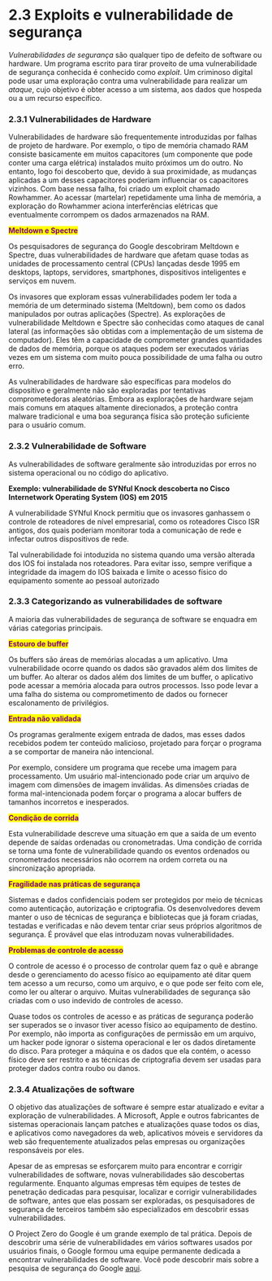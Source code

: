 # 2.3 Exploits e vulnerabilidade de segurança

_Vulnerabilidades de segurança_ são qualquer tipo de defeito de software ou hardware. Um programa escrito para tirar proveito de uma vulnerabilidade de segurança conhecida é conhecido como _exploit_. Um criminoso digital pode usar uma exploração contra uma vulnerabilidade para realizar um _ataque_, cujo objetivo é obter acesso a um sistema, aos dados que hospeda ou a um recurso específico.



### 2.3.1 Vulnerabilidades de Hardware

Vulnerabilidades de hardware são frequentemente introduzidas por falhas de projeto de hardware. Por exemplo, o tipo de memória chamado RAM consiste basicamente em muitos capacitores (um componente que pode conter uma carga elétrica) instalados muito próximos um do outro. No entanto, logo foi descoberto que, devido à sua proximidade, as mudanças aplicadas a um desses capacitores poderiam influenciar os capacitores vizinhos. Com base nessa falha, foi criado um exploit chamado Rowhammer. Ao acessar (martelar) repetidamente uma linha de memória, a exploração do Rowhammer aciona interferências elétricas que eventualmente corrompem os dados armazenados na RAM.

<mark style="color:purple;">**Meltdown e Spectre**</mark>

Os pesquisadores de segurança do Google descobriram Meltdown e Spectre, duas vulnerabilidades de hardware que afetam quase todas as unidades de processamento central (CPUs) lançadas desde 1995 em desktops, laptops, servidores, smartphones,  dispositivos inteligentes e serviços em nuvem.

Os invasores que exploram essas vulnerabilidades podem ler toda a memória de um determinado sistema (Meltdown), bem como os dados manipulados por outras aplicações (Spectre). As explorações de vulnerabilidade Meltdown e Spectre são conhecidas como ataques de canal lateral (as informações são obtidas com a implementação de um sistema de computador). Eles têm a capacidade de comprometer grandes quantidades de dados de memória, porque os ataques podem ser executados várias vezes em um sistema com muito pouca possibilidade de uma falha ou outro erro.

As vulnerabilidades de hardware são específicas para modelos do dispositivo e geralmente não são exploradas por tentativas comprometedoras aleatórias. Embora as explorações de hardware sejam mais comuns em ataques altamente direcionados, a proteção contra malware tradicional e uma boa segurança física são proteção suficiente para o usuário comum.



### 2.3.2 Vulnerabilidade de Software

As vulnerabilidades de software geralmente são introduzidas por erros no sistema operacional ou no código do aplicativo.

**Exemplo:  vulnerabilidade de SYNful Knock descoberta no Cisco Internetwork Operating System (IOS) em 2015**

A vulnerabilidade SYNful Knock permitiu que os invasores ganhassem o controle de roteadores de nível empresarial, como os roteadores Cisco ISR antigos, dos quais poderiam monitorar toda a comunicação de rede e infectar outros dispositivos de rede.

Tal vulnerabilidade foi intoduzida no sistema quando uma versão alterada dos IOS foi instalada nos roteadores. Para evitar isso, sempre verifique a integridade da imagem do IOS baixada e limite o acesso físico do equipamento somente ao pessoal autorizado



### 2.3.3 Categorizando as vulnerabilidades de software

A maioria das vulnerabilidades de segurança de software se enquadra em várias categorias principais.

<mark style="color:purple;">**Estouro de buffer**</mark>

Os buffers são áreas de memórias alocadas a um aplicativo. Uma vulnerabilidade ocorre quando os dados são gravados além dos limites de um buffer. Ao alterar os dados além dos limites de um buffer, o aplicativo pode acessar a memória alocada para outros processos. Isso pode levar a uma falha do sistema ou comprometimento de dados ou fornecer escalonamento de privilégios.

<mark style="color:purple;">**Entrada não validada**</mark>

Os programas geralmente exigem entrada de dados, mas esses dados recebidos podem ter conteúdo malicioso, projetado para forçar o programa a se comportar de maneira não intencional.

Por exemplo, considere um programa que recebe uma imagem para processamento. Um usuário mal-intencionado pode criar um arquivo de imagem com dimensões de imagem inválidas. As dimensões criadas de forma mal-intencionada podem forçar o programa a alocar buffers de tamanhos incorretos e inesperados.

<mark style="color:purple;">**Condição de corrida**</mark>

Esta vulnerabilidade descreve uma situação em que a saída de um evento depende de saídas ordenadas ou cronometradas. Uma condição de corrida se torna uma fonte de vulnerabilidade quando os eventos ordenados ou cronometrados necessários não ocorrem na ordem correta ou na sincronização apropriada.

<mark style="color:purple;">**Fragilidade nas práticas de segurança**</mark>

Sistemas e dados confidenciais podem ser protegidos por meio de técnicas como autenticação, autorização e criptografia. Os desenvolvedores devem manter o uso de técnicas de segurança e bibliotecas que já foram criadas, testadas e verificadas e não devem tentar criar seus próprios algoritmos de segurança. É provável que elas introduzam novas vulnerabilidades.

<mark style="color:purple;">**Problemas de controle de acesso**</mark>

O controle de acesso é o processo de controlar quem faz o quê e abrange desde o gerenciamento do acesso físico ao equipamento até ditar quem tem acesso a um recurso, como um arquivo, e o que pode ser feito com ele, como ler ou alterar o arquivo. Muitas vulnerabilidades de segurança são criadas com o uso indevido de controles de acesso.

Quase todos os controles de acesso e as práticas de segurança poderão ser superados se o invasor tiver acesso físico ao equipamento de destino. Por exemplo, não importa as configurações de permissão em um arquivo, um hacker pode ignorar o sistema operacional e ler os dados diretamente do disco. Para proteger a máquina e os dados que ela contém, o acesso físico deve ser restrito e as técnicas de criptografia devem ser usadas para proteger dados contra roubo ou danos.



### 2.3.4 Atualizações de software

O objetivo das atualizações de software é sempre estar atualizado e evitar a exploração de vulnerabilidades. A Microsoft, Apple  e outros fabricantes de sistemas operacionais lançam patches e atualizações quase todos os dias, e aplicativos como navegadores da web, aplicativos móveis e servidores da web são frequentemente atualizados pelas empresas ou organizações responsáveis ​​por eles.

Apesar de as empresas se esforçarem muito para encontrar e corrigir vulnerabilidades de software, novas vulnerabilidades são descobertas regularmente. Enquanto algumas empresas têm equipes de testes de penetração dedicadas para pesquisar, localizar e corrigir vulnerabilidades de software, antes que elas possam ser exploradas, os pesquisadores de segurança de terceiros também são especializados em descobrir essas vulnerabilidades.

O Project Zero do Google é um grande exemplo de tal prática. Depois de descobrir uma série de vulnerabilidades em vários softwares usados por usuários finais, o Google formou uma equipe permanente dedicada a encontrar vulnerabilidades de software. Você pode descobrir mais sobre a pesquisa de segurança do Google [aqui](https://bugs.chromium.org/p/project-zero/issues/list?can=1\&redir=1).

